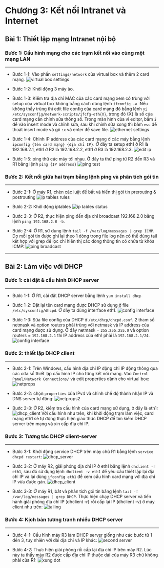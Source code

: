 # Chương 3: Kết nối Intranet và Internet
## Bài 1: Thiết lập mạng Intranet nội bộ

### Bước 1: Cấu hình mạng cho các trạm kết nối vào cùng một mạng LAN
-----

- Bước 1-1: Vào phần `settings/network` của virtual box và thêm 2 card mạng.
![virtual box settings](./virtualboxsettings1.png)

- Bước 1-2: Khởi động 3 máy ảo.

- Bước 1-3: Kiểm tra địa chỉ MAC của các card mạng xem có trùng với setup của virtual box không bằng cách dùng lệnh `ifconfig -a`. Nếu không thấy trùng thì edit file config của card mạng đó bằng lệnh `vi /etc/sysconfig/network-scripts/ifcfg-eth{X}`, trong đó {X} là số của card mạng cần chỉnh sửa thông số. Trong màn hình của vi editor, bấm `i` để vào insert mode và chỉnh sửa, sau khi chỉnh sửa xong thì bấm `esc` để thoát insert mode và gõ `:x` và enter để save file.
![ethernet settings](./settings_eth2.png)

- Bước 1-4: Chỉnh IP address của các card mạng ở các máy bằng lệnh `ipconfig {tên card mạng} {địa chỉ IP}`. Ở đây ta setup eth1 ở R1 là 192.168.2.1, eth1 ở R2 là 192.168.2.2, eth1 ở R3 là 192.168.2.3.
![edit ip](./edit_ip.png)

- Bước 1-5: ping thử các máy tới nhau. Ở đây ta thử ping từ R2 đến R3 và R1 bằng lệnh `ping {IP address}`
![ping test](./ping_test.png)

### Bước 2: Kết nối giữa hai trạm bằng lệnh ping và phân tích gói tin
-----
- Bước 2-1: Ở máy R1, chèn các luật để bắt và hiển thị gói tin prerouting & postrouting
![ip tables rules](./iptables_rules.png)

- Bước 2-2: Khởi động iptables
![ip tables status](./iptables_status.png)

- Bước 2-3: Ở R2, thực hiện ping đến địa chỉ broadcast 192.168.2.0 bằng lệnh `ping 192.168.2.0 -b`.

- Bước 2-4: Ở R1, sử dụng lệnh `tail -f /var/log/messages | grep ICMP`. Do mỗi gói tin được ghi lại theo 1 dòng trong file log nên có thể dùng tail kết hợp với grep để lọc chỉ hiển thị các dòng thông tin có chứa từ khóa ICMP:
![ping broadcast](./icmp_tail.png)
-----
## Bài 2: Làm việc với DHCP
### Bước 1: cài đặt & cấu hình DHCP server
-----
- Bước 1-1: Ở R1, cài đặt DHCP server bằng lệnh `yum install dhcp`

- Bước 1-2: Đặt lại tên card mạng được DHCP sử dụng ở file `/etc/sysconfig/dhcpd`. Ở đây ta dùng interface eth1.
![config interface](./dhcpd_config1.png)

- Bước 1-3: Sửa file config của DHCP ở `/etc/dhcp/dhcpd.conf`. 2 tham số netmask và option routers phải trùng với netmask và IP address của card mạng được sử dụng. Ở đây netmask = `255.255.255.0` và option routers = `192.168.2.1` thì IP address của eth1 phải là `192.168.2.1/24`.
![config interface](./dhcpd_config2.png)

### Bước 2: thiết lập DHCP client
-----
- Bước 2-1: Trên Windows, cấu hình địa chỉ IP động chỉ IP động thông qua các cửa sổ thiết lập cấu hình IP cho từng kết nối mạng. Vào `Control Panel/Network Connections/` và edit properties dành cho virtual box:
![netprops](./net_props1.png)

- Bước 2-2: chọn `properties` của IPv4 và chỉnh chế độ thành nhận IP và DNS server tự động:
![netprops2](./net_props2.png)

- Buớc 2-3: Ở R2, kiểm tra cấu hình của card mạng sử dụng, ở đây là eth1:
![dhcp_client](./dhcp_client_config.png)
Với cấu hình như trên, khi khởi động trạm làm việc, card mạng eth1 sẽ tự động thực hiện giao thức DHCP để tìm kiếm DHCP server trên mạng và xin cấp địa chỉ IP.

### Bước 3: Tương tác DHCP client-server
-----
- Bước 3-1: Khởi động service DHCP trên máy chủ R1 bằng lệnh `service dhcpd restart`:
![dhcp_server](./dhcp_server_start.png)

- Bước 3-2: Ở máy R2, giải phóng địa chỉ IP ở eth1 bằng lệnh `dhclient -r eth1`, sau đó sử dụng lệnh `dhclient -v eth1` để yêu cầu thiết lập lại địa chỉ IP và lại dùng `ifconfig eth1` để xem cấu hình card mạng với địa chỉ IP vừa được gán.
![dhcp_client](./ip_bounding.png)

- Bước 3-3: Ở máy R1, bắt và phân tích gói tin bằng lệnh `tail -f /var/log/messages | grep DHCP`. Thực hiện chạy DHCP server và tiến hành giải phóng địa chỉ IP (dhclient -r) rồi cấp lại IP (dhclient -v) ở máy client như trên:
![tailing](./dhcp_tail.png)

### Bước 4: Kịch bản tương tranh nhiều DHCP server
-----
- Bước 4-1: Cấu hình máy R3 làm DHCP server giống như các bước từ 1 đến 3, tuy nhiên với dải địa chỉ và IP khác:
 ![second server](./dhcp_server2.png)

- Bước 4-2: Thực hiện giải phóng rồi cấp lại địa chỉ IP trên máy R2. Lúc này ta thấy máy R2 được cấp địa chỉ IP thuộc dải của máy R3 chứ không phải của R1:
 ![xung dot](./dhcp_xungdot.png)

